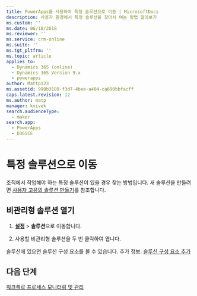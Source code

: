 ```yaml
---
title: PowerApps를 사용하여 특정 솔루션으로 이동 | MicrosoftDocs
description: 사용자 환경에서 특정 솔루션을 찾아서 여는 방법 알아보기
ms.custom: ''
ms.date: 06/18/2018
ms.reviewer: ''
ms.service: crm-online
ms.suite: ''
ms.tgt_pltfrm: ''
ms.topic: article
applies_to:
  - Dynamics 365 (online)
  - Dynamics 365 Version 9.x
  - powerapps
author: Mattp123
ms.assetid: 990b3189-f3d7-4bee-a404-ca690bbfacff
caps.latest.revision: 12
ms.author: matp
manager: kvivek
search.audienceType:
  - maker
search.app:
  - PowerApps
  - D365CE
---
```


# <a name="navigate-to-a-specific-solution"></a>특정 솔루션으로 이동

조직에서 작업해야 하는 특정 솔루션이 있을 경우 찾는 방법입니다. 새 솔루션을 만들려면 [사용자 고유의 솔루션 만들기](create-solution.md)를 참조합니다.  
  
## <a name="open-an-unmanaged-solution"></a>비관리형 솔루션 열기  
  
1. **[설정](../model-driven-apps/advanced-navigation.md#settings)** > **솔루션**으로 이동합니다.  
  
2. 사용할 비관리형 솔루션을 두 번 클릭하여 엽니다.  
  
 솔루션에 있으면 솔루션 구성 요소를 볼 수 있습니다. 추가 정보: [솔루션 구성 요소 추가](solutions-overview.md)  

 ## <a name="next-steps"></a>다음 단계
[워크플로 프로세스 모니터링 및 관리](/flow/monitor-manage-processes)
